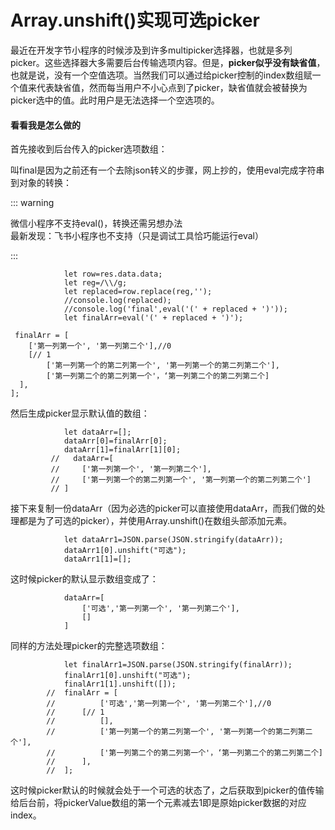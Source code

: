 # Array.unshift()实现可选picker

最近在开发字节小程序的时候涉及到许多multipicker选择器，也就是多列picker。这些选择器大多需要后台传输选项内容。但是，**picker似乎没有缺省值**，也就是说，没有一个空值选项。当然我们可以通过给picker控制的index数组赋一个值来代表缺省值，然而每当用户不小心点到了picker，缺省值就会被替换为picker选中的值。此时用户是无法选择一个空选项的。

#### 看看我是怎么做的

首先接收到后台传入的picker选项数组：

叫final是因为之前还有一个去除json转义的步骤，网上抄的，使用eval完成字符串到对象的转换：

:::	warning

微信小程序不支持eval()，转换还需另想办法  
最新发现：飞书小程序也不支持（只是调试工具恰巧能运行eval）

:::

```
            let row=res.data.data;
            let reg=/\\/g;
            let replaced=row.replace(reg,'');
            //console.log(replaced);
            //console.log('final',eval('(' + replaced + ')'));
            let finalArr=eval('(' + replaced + ')');
```

```
 finalArr = [
	['第一列第一个', '第一列第二个'],//0
  	[// 1
		['第一列第一个的第二列第一个', '第一列第一个的第二列第二个'],
		['第一列第二个的第二列第一个'，‘第一列第二个的第二列第二个]
  ],
];
```

然后生成picker显示默认值的数组：

```
            let dataArr=[];
            dataArr[0]=finalArr[0];
            dataArr[1]=finalArr[1][0];
         //   dataArr=[
         //		['第一列第一个', '第一列第二个'],
         //		['第一列第一个的第二列第一个', '第一列第一个的第二列第二个']
         // ]
```

接下来复制一份dataArr（因为必选的picker可以直接使用dataArr，而我们做的处理都是为了可选的picker），并使用Array.unshift()在数组头部添加元素。

```
            let dataArr1=JSON.parse(JSON.stringify(dataArr));
            dataArr1[0].unshift("可选");
            dataArr1[1]=[];
```

这时候picker的默认显示数组变成了：

```
            dataArr=[
         		['可选','第一列第一个', '第一列第二个'],
         		[]
          	]
```

同样的方法处理picker的完整选项数组：

```
            let finalArr1=JSON.parse(JSON.stringify(finalArr));
            finalArr1[0].unshift("可选");
            finalArr1[1].unshift([]);
        //  finalArr = [
		//			['可选','第一列第一个', '第一列第二个'],//0
  		//		[// 1
  		//			[],
		//			['第一列第一个的第二列第一个', '第一列第一个的第二列第二个'],
		//			['第一列第二个的第二列第一个'，‘第一列第二个的第二列第二个]
  		//		],
		//	];
```

这时候picker默认的时候就会处于一个可选的状态了，之后获取到picker的值传输给后台前，将pickerValue数组的第一个元素减去1即是原始picker数据的对应index。